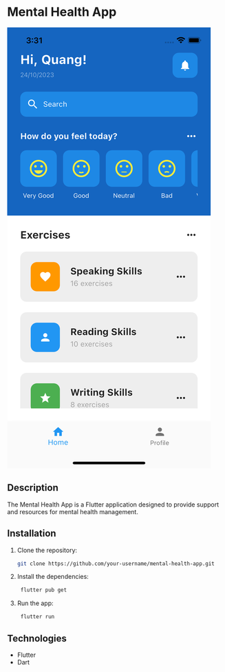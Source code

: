 # Mental Health App

![App Screenshot](mental-health-app.png)

## Description

The Mental Health App is a Flutter application designed to provide support and resources for mental health management.

## Installation

1. Clone the repository:

   ```bash
   git clone https://github.com/your-username/mental-health-app.git
   ```

2. Install the dependencies:

   ```bash
    flutter pub get
   ```

3. Run the app:

   ```bash
    flutter run
   ```

## Technologies

- Flutter
- Dart

